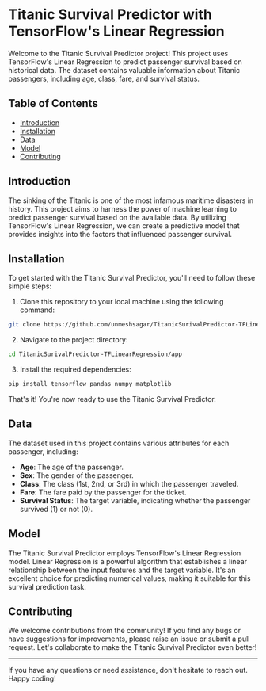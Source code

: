 # Titanic Survival Predictor with TensorFlow's Linear Regression

Welcome to the Titanic Survival Predictor project! This project uses TensorFlow's Linear Regression to predict passenger survival based on historical data. The dataset contains valuable information about Titanic passengers, including age, class, fare, and survival status.

## Table of Contents

- [Introduction](#introduction)
- [Installation](#installation)
- [Data](#data)
- [Model](#model)
- [Contributing](#contributing)

## Introduction

The sinking of the Titanic is one of the most infamous maritime disasters in history. This project aims to harness the power of machine learning to predict passenger survival based on the available data. By utilizing TensorFlow's Linear Regression, we can create a predictive model that provides insights into the factors that influenced passenger survival.

## Installation

To get started with the Titanic Survival Predictor, you'll need to follow these simple steps:

1. Clone this repository to your local machine using the following command:

```bash
git clone https://github.com/unmeshsagar/TitanicSurivalPredictor-TFLinearRegression.git
```

2. Navigate to the project directory:

```bash
cd TitanicSurivalPredictor-TFLinearRegression/app
```

3. Install the required dependencies:

```bash
pip install tensorflow pandas numpy matplotlib
```

That's it! You're now ready to use the Titanic Survival Predictor.


## Data

The dataset used in this project contains various attributes for each passenger, including:

- **Age**: The age of the passenger.
- **Sex**: The gender of the passenger.
- **Class**: The class (1st, 2nd, or 3rd) in which the passenger traveled.
- **Fare**: The fare paid by the passenger for the ticket.
- **Survival Status**: The target variable, indicating whether the passenger survived (1) or not (0).


## Model

The Titanic Survival Predictor employs TensorFlow's Linear Regression model. Linear Regression is a powerful algorithm that establishes a linear relationship between the input features and the target variable. It's an excellent choice for predicting numerical values, making it suitable for this survival prediction task.


## Contributing

We welcome contributions from the community! If you find any bugs or have suggestions for improvements, please raise an issue or submit a pull request. Let's collaborate to make the Titanic Survival Predictor even better!


---

If you have any questions or need assistance, don't hesitate to reach out. Happy coding! 
